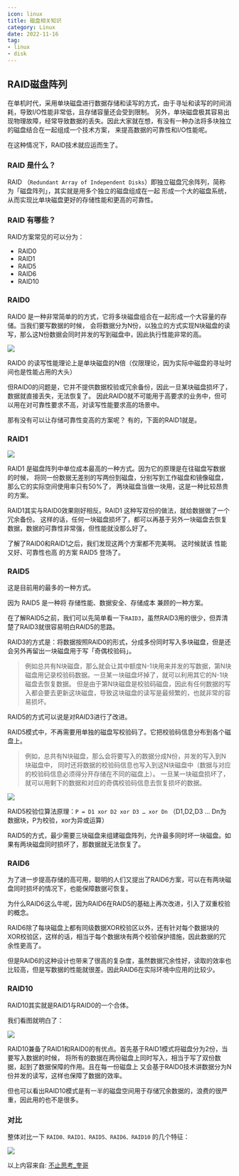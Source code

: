 ```yaml
---
icon: linux
title: 磁盘相关知识
category: Linux
date: 2022-11-16
tag:
- linux
- disk
---
```


## RAID磁盘阵列

在单机时代，采用单块磁盘进行数据存储和读写的方式，由于寻址和读写的时间消耗，导致I/O性能非常低，且存储容量还会受到限制。
另外，单块磁盘极其容易出现物理故障，经常导致数据的丢失。因此大家就在想，有没有一种办法将多块独立的磁盘结合在一起组成一个技术方案，
来提高数据的可靠性和I/O性能呢。

在这种情况下，RAID技术就应运而生了。

### RAID 是什么？

RAID （`Redundant Array of Independent Disks`）即独立磁盘冗余阵列，简称为「磁盘阵列」，其实就是用多个独立的磁盘组成在一起
形成一个大的磁盘系统，从而实现比单块磁盘更好的存储性能和更高的可靠性。

### RAID 有哪些？

RAID方案常见的可以分为：

- RAID0
- RAID1
- RAID5
- RAID6
- RAID10

### RAID0

RAID0 是一种非常简单的的方式，它将多块磁盘组合在一起形成一个大容量的存储。当我们要写数据的时候，
会将数据分为N份，以独立的方式实现N块磁盘的读写，那么这N份数据会同时并发的写到磁盘中，因此执行性能非常的高。

![](https://img1.mukewang.com/5bff51e200019a2005320451.jpg)

RAID0 的读写性能理论上是单块磁盘的N倍（仅限理论，因为实际中磁盘的寻址时间也是性能占用的大头）

但RAID0的问题是，它并不提供数据校验或冗余备份，因此一旦某块磁盘损坏了，数据就直接丢失，无法恢复了。
因此RAID0就不可能用于高要求的业务中，但可以用在对可靠性要求不高，对读写性能要求高的场景中。

那有没有可以让存储可靠性变高的方案呢？
有的，下面的RAID1就是。

### RAID1

![](https://img3.mukewang.com/5bff51ed000143f605520515.jpg)

RAID1 是磁盘阵列中单位成本最高的一种方式。因为它的原理是在往磁盘写数据的时候，
将同一份数据无差别的写两份到磁盘，分别写到工作磁盘和镜像磁盘，那么它的实际空间使用率只有50%了，
两块磁盘当做一块用，这是一种比较昂贵的方案。

RAID1其实与RAID0效果刚好相反。RAID1 这种写双份的做法，就给数据做了一个冗余备份。
这样的话，任何一块磁盘损坏了，都可以再基于另外一块磁盘去恢复数据，数据的可靠性非常强，但性能就没那么好了。

了解了RAID0和RAID1之后，我们发现这两个方案都不完美啊。
这时候就该 性能又好、可靠性也高 的方案 RAID5 登场了。

### RAID5

这是目前用的最多的一种方式。

因为 RAID5 是一种将 存储性能、数据安全、存储成本 兼顾的一种方案。

在了解RAID5之前，我们可以先简单看一下`RAID3`，虽然RAID3用的很少，但弄清楚了RAID3就很容易明白RAID5的思路。

RAID3的方式是：将数据按照RAID0的形式，分成多份同时写入多块磁盘，但是还会另外再留出一块磁盘用于写「奇偶校验码」。

> 例如总共有N块磁盘，那么就会让其中额度N-1块用来并发的写数据，第N块磁盘用记录校验码数据。一旦某一块磁盘坏掉了，就可以利用其它的N-1块磁盘去恢复数据。
> 但是由于第N块磁盘是校验码磁盘，因此有任何数据的写入都会要去更新这块磁盘，导致这块磁盘的读写是最频繁的，也就非常的容易损坏。

RAID5的方式可以说是对RAID3进行了改进。

RAID5模式中，不再需要用单独的磁盘写校验码了。它把校验码信息分布到各个磁盘上。

> 例如，总共有N块磁盘，那么会将要写入的数据分成N份，并发的写入到N块磁盘中，
> 同时还将数据的校验码信息也写入到这N块磁盘中（数据与对应的校验码信息必须得分开存储在不同的磁盘上）。
> 一旦某一块磁盘损坏了，就可以用剩下的数据和对应的奇偶校验码信息去恢复损坏的数据。

![](https://img4.mukewang.com/5bff51f600018e3405680343.jpg)

RAID5校验位算法原理：`P = D1 xor D2 xor D3 … xor Dn` （D1,D2,D3 … Dn为数据块，P为校验，xor为异或运算）

RAID5的方式，最少需要三块磁盘来组建磁盘阵列，允许最多同时坏一块磁盘。如果有两块磁盘同时损坏了，那数据就无法恢复了。

### RAID6

为了进一步提高存储的高可用，聪明的人们又提出了RAID6方案，可以在有两块磁盘同时损坏的情况下，也能保障数据可恢复。

为什么RAID6这么牛呢，因为RAID6在RAID5的基础上再次改进，引入了双重校验的概念。

RAID6除了每块磁盘上都有同级数据XOR校验区以外，还有针对每个数据块的XOR校验区，这样的话，相当于每个数据块有两个校验保护措施，因此数据的冗余性更高了。

但是RAID6的这种设计也带来了很高的复杂度，虽然数据冗余性好，读取的效率也比较高，但是写数据的性能就很差。因此RAID6在实际环境中应用的比较少。

### RAID10

RAID10其实就是RAID1与RAID0的一个合体。

我们看图就明白了：

![](https://img3.mukewang.com/5bff51ff000179c706070372.jpg)

RAID10兼备了RAID1和RAID0的有优点。首先基于RAID1模式将磁盘分为2份，当要写入数据的时候，
将所有的数据在两份磁盘上同时写入，相当于写了双份数据，起到了数据保障的作用。且在每一份磁盘上
又会基于RAID0技术讲数据分为N份并发的读写，这样也保障了数据的效率。

但也可以看出RAID10模式是有一半的磁盘空间用于存储冗余数据的，浪费的很严重，因此用的也不是很多。

### 对比

整体对比一下 `RAID0、RAID1、RAID5、RAID6、RAID10` 的几个特征：

![](https://img1.mukewang.com/5bff52090001939f10070363.jpg)

以上内容来自: [不止思考_奎哥](https://m.imooc.com/article/264962)



